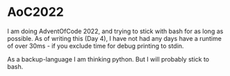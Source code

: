 # AoC2022
I am doing AdventOfCode 2022, and trying to stick with bash for as long as possible. As of writing this (Day 4), I have not had any days have a runtime of over 30ms - if you exclude time for debug printing to stdin.

As a backup-language I am thinking python. But I will probably stick to bash.
